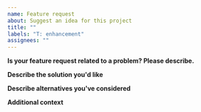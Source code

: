 ```yaml
--- 
name: Feature request 
about: Suggest an idea for this project 
title: "" 
labels: "T: enhancement" 
assignees: "" 
--- 
```

 
**Is your feature request related to a problem? Please describe.** 
 
<!-- A clear and concise description of what the problem is. 
e.g. I'm always frustrated when [...] --> 
 
**Describe the solution you'd like** 
 
<!-- A clear and concise description of what you want to 
happen. --> 
 
**Describe alternatives you've considered** 
 
<!-- A clear and concise description of any 
alternative solutions or features you've considered. --> 
 
**Additional context** 
 
<!-- Add any other context or screenshots about the feature request 
here. --> 
                                                                                                                                                                                                                                                                                                                                                                                                                                             